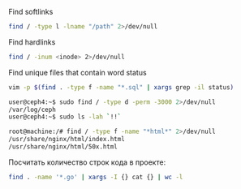 Find softlinks
```bash
find / -type l -lname "/path" 2>/dev/null
```

Find hardlinks
```bash
find / -inum <inode> 2>/dev/null
```

Find unique files that contain word status
```bash
vim -p $(find . -type f -name "*.sql" | xargs grep -il status)
```


```bash
user@ceph4:~$ sudo find / -type d -perm -3000 2>/dev/null
/var/log/ceph
user@ceph4:~$ sudo ls -lah `!!`
```

```bash
root@machine:/# find / -type f -name "*html*" 2>/dev/null
/usr/share/nginx/html/index.html
/usr/share/nginx/html/50x.html
```

Посчитать количество строк кода в проекте:
```bash
find . -name '*.go' | xargs -I {} cat {} | wc -l
```
